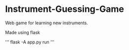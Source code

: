 # Instrument-Guessing-Game

Web game for learning new instruments.

Made using flask

'''
flask -A app.py run
'''